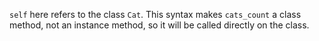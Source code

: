 `self` here refers to the class `Cat`. This syntax makes `cats_count` a class method, not an instance method, so it will be called directly on the class.
